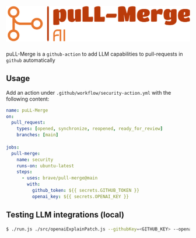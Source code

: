 # ![pull-merge](/logo/svg/logo-no-background.svg)

puLL-Merge is a `github-action` to add LLM capabilities to pull-requests in `github` automatically

## Usage

Add an action under `.github/workflow/security-action.yml` with the following content:

```yaml
name: puLL-Merge
on:
  pull_request:
    types: [opened, synchronize, reopened, ready_for_review]
    branches: [main]

jobs:
  pull-merge:
    name: security
    runs-on: ubuntu-latest
    steps:
      - uses: brave/pull-merge@main
        with:
          github_token: ${{ secrets.GITHUB_TOKEN }}
          openai_key: ${{ secrets.OPENAI_KEY }}

```

## Testing LLM integrations (local)

```bash
$ ./run.js ./src/openaiExplainPatch.js --githubKey=<GITHUB_KEY> --openaiKey=<OPENAI_KEY> --owner=brave --repo=security-action --prnum=406
```
